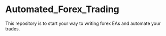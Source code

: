 # Automated_Forex_Trading
This repository is to start your way to writing forex EAs and automate your trades.
